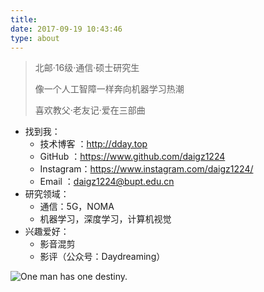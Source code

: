 ```yaml
---
title: 
date: 2017-09-19 10:43:46
type: about
---
```


> 北邮·16级·通信·硕士研究生
>
> 像一个人工智障一样奔向机器学习热潮
>
> 喜欢教父·老友记·爱在三部曲



- 找到我：
  - 技术博客 ：<http://dday.top>
  - GitHub ：<https://www.github.com/daigz1224>
  - Instagram：<https://www.instagram.com/daigz1224/>
  - Email ：daigz1224@bupt.edu.cn
- 研究领域：
  - 通信：5G，NOMA
  - 机器学习，深度学习，计算机视觉
- 兴趣爱好：
  - 影音混剪
  - 影评（公众号：Daydreaming）​

![One man has one destiny.](http://owinowxgh.bkt.clouddn.com/%E6%9D%80%E6%89%8B%E9%87%8C%E6%98%82.jpg)